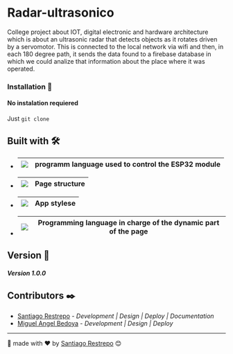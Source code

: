 # Radar-ultrasonico

College project about IOT, digital electronic and hardware architecture which is about an ultrasonic radar that detects objects as it rotates driven by a servomotor. This is connected to the local network via wifi and then, in each 180 degree path, it sends the data found to a firebase database in which we could analize that information about the place where it was operated.

### Installation 🔧

#### No instalation requiered
Just `git clone`


## Built with 🛠️
* | <img src="https://shields.io/badge/arduino-blue?logo=arduino&logoColor=white&style=for-the-badge">      | programm language used to control the ESP32 module       |
  | :-------------: |:-------------:|
* | <img src="https://shields.io/badge/html-brown?logo=html&logoColor=white&style=for-the-badge">      | Page structure       |
  | :-------------: |:-------------:|
* | <img src="https://shields.io/badge/css-blue?logo=css3&style=for-the-badge">      | App stylese       |
  | :-------------: |:-------------:|
* | <img src="https://shields.io/badge/javascript-black?logo=javascript&style=for-the-badge">      |Programming language in charge of the dynamic part of the page       |
  | :-------------: |:-------------:|

## Version 📌

##### Version 1.0.0

## Contributors ✒️

* [Santiago Restrepo](https://github.com/Santiago-Restrepo) - *Development | Design | Deploy | Documentation*
* [Miguel Angel Bedoya](https://github.com/https://github.com/MiguelABoni) - *Development | Design | Deploy* 

---
📖 made with ❤️ by [Santiago Restrepo](https://github.com/santiago-restrepo) 😊
